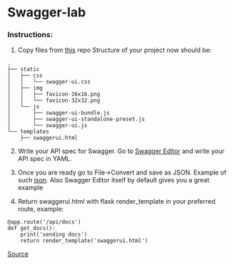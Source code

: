 # Swagger-lab

### Instructions: 

1. Copy files from [this](https://github.com/sanjan/flask_swagger) repo
Structure of your project now should be:
```
.
├── static
│   ├── css
│   │   └── swagger-ui.css
│   ├── img
│   │   ├── favicon-16x16.png
│   │   └── favicon-32x32.png
│   └── js
│       ├── swagger-ui-bundle.js
│       ├── swagger-ui-standalone-preset.js
│       └── swagger-ui.js
└── templates
    ├── swaggerui.html
```

2. Write your API spec for Swagger. Go to [Swagger Editor](https://editor.swagger.io/) and write your API spec in YAML. 

3. Once you are ready go to File->Convert and save as JSON. Example of such [json](https://github.com/sanjan/flask_swagger/blob/master/static/hello_api.json). Also Swagger Editor itself by default gives you a great example

4. Return swaggerui.html with flask render_template in your preferred route, example:
```
@app.route('/api/docs')
def get_docs():
    print('sending docs')
    return render_template('swaggerui.html')
```


[Source](https://dev.to/sanjan/how-to-add-swagger-ui-to-a-plain-flask-api-project-with-an-openapi-specification-file-1jl8)
